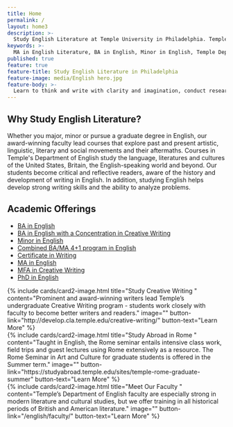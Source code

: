```yaml
---
title: Home
permalink: /
layout: home3
description: >-
  Study English Literature at Temple University in Philadelphia. Temple University offers a BA, MA and PhD in English.
keywords: >-
  MA in English Literature, BA in English, Minor in English, Temple Department of English
published: true
feature: true
feature-title: Study English Literature in Philadelphia
feature-image: media/English hero.jpg
feature-body: >-
  Learn to think and write with clarity and imagination, conduct research and live an innovative life. Study under outstanding faculty in a world-class city for the arts - Philadelphia.
---
```

## Why Study English Literature?
Whether you major, minor or pursue a graduate degree in English, our award-winning faculty lead courses that explore past and present artistic, linguistic, literary and social movements and their aftermaths. Courses in Temple's Department of English study the language, literatures and cultures of the United States, Britain, the English-speaking world and beyond. Our students become critical and reflective readers, aware of the history and development of writing in English. In addition, studying English helps develop strong writing skills and the ability to analyze problems.

## Academic Offerings
- [BA in English](http://bulletin.temple.edu/undergraduate/liberal-arts/english/ba-english/)
- [BA in English with a Concentration in Creative Writing](http://bulletin.temple.edu/undergraduate/liberal-arts/english/ba-english-creative-writing/)
- [Minor in English](http://bulletin.temple.edu/undergraduate/liberal-arts/english/minor-english/)
- [Combined BA/MA 4+1 program in English](/english/four-plus-one/)
- [Certificate in Writing](http://bulletin.temple.edu/undergraduate/liberal-arts/english/certificate-writing/)
- [MA in English](http://bulletin.temple.edu/graduate/scd/cla/english-ma/)
- [MFA in Creative Writing](http://bulletin.temple.edu/graduate/scd/cla/creative-writing-mfa/)
- [PhD in English](http://bulletin.temple.edu/graduate/scd/cla/english-phd/)

<div class="row row-wide">
  <div class="col m12 l4">{% include cards/card2-image.html
    title="Study Creative Writing "
    content="Prominent and award-winning writers lead Temple’s undergraduate Creative Writing program - students work closely with faculty to become better writers and readers."
    image=""
    button-link="http://develop.cla.temple.edu/creative-writing/"
    button-text="Learn More" %}
  </div>
  <div class="row row-wide">
    <div class="col m12 l4">{% include cards/card2-image.html
      title="Study Abroad in Rome "
      content="Taught in English, the Rome seminar entails intensive class work, field trips and guest lectures using Rome extensively as a resource. The Rome Seminar in Art and Culture for graduate students is offered in the Summer term."
      image=""
      button-link="https://studyabroad.temple.edu/sites/temple-rome-graduate-summer"
      button-text="Learn More" %}
    </div>
    <div class="row row-wide">
      <div class="col m12 l4">{% include cards/card2-image.html
        title="Meet Our Faculty "
        content="Temple’s Department of English faculty are especially strong in modern literature and cultural studies, but we offer training in all historical periods of British and American literature."
        image=""
        button-link="/english/faculty/"
        button-text="Learn More" %}
      </div>
</div>
